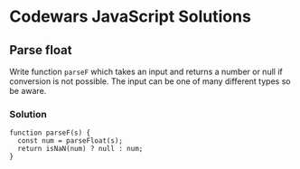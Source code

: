 # Codewars JavaScript Solutions

## Parse float

Write function `parseF` which takes an input and returns a number or null if conversion is not possible. The input can be one of many different types so be aware.

### Solution

```
function parseF(s) {
  const num = parseFloat(s);
  return isNaN(num) ? null : num;
}

```
